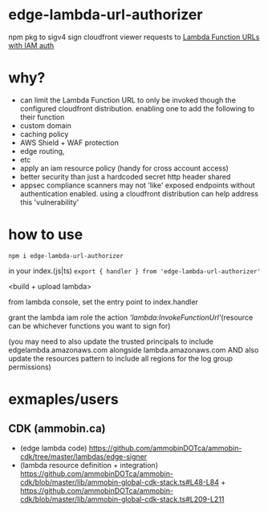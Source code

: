 # edge-lambda-url-authorizer
npm pkg to sigv4 sign cloudfront viewer requests to [Lambda Function URLs with IAM auth](https://docs.aws.amazon.com/lambda/latest/dg/urls-auth.html)

# why?
- can limit the Lambda Function URL to only be invoked though the configured cloudfront distribution. enabling one to add the following to their function
 - custom domain 
 - caching policy
 - AWS Shield + WAF protection
 - edge routing, 
 - etc
- apply an iam resource policy (handy for cross account access)
- better security than just a hardcoded secret http header shared
- appsec compliance scanners may not 'like' exposed endpoints without authentication enabled. using a cloudfront distribution can help address this 'vulnerability'

# how to use 

```npm i edge-lambda-url-authorizer```

in your index.(js|ts) 
```export { handler } from 'edge-lambda-url-authorizer'```

<build + upload lambda>

from lambda console, set the entry point to index.handler

grant the lambda iam role the action *'lambda:InvokeFunctionUrl'*(resource can be whichever functions you want to sign for)

(you may need to also update the trusted principals to include edgelambda.amazonaws.com alongside lambda.amazonaws.com AND also update the resources pattern to include all regions for the log group permissions)


# exmaples/users
## CDK (ammobin.ca)
- (edge lambda code) https://github.com/ammobinDOTca/ammobin-cdk/tree/master/lambdas/edge-signer
- (lambda resource definition + integration) https://github.com/ammobinDOTca/ammobin-cdk/blob/master/lib/ammobin-global-cdk-stack.ts#L48-L84 + https://github.com/ammobinDOTca/ammobin-cdk/blob/master/lib/ammobin-global-cdk-stack.ts#L209-L211
